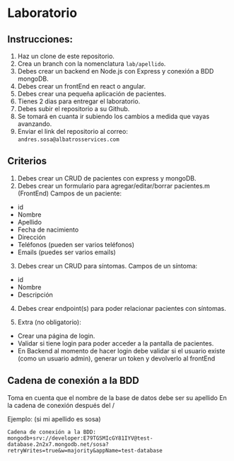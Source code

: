 # Laboratorio

## Instrucciones:

1. Haz un clone de este repositorio.
2. Crea un branch con la nomenclatura `lab/apellido`.
3. Debes crear un backend en Node.js con Express y conexión a BDD mongoDB.
4. Debes crear un frontEnd en react o angular.
5. Debes crear una pequeña aplicación de pacientes.
6. Tienes 2 dias para entregar el laboratorio.
7. Debes subir el repositorio a su Github.
8. Se tomará en cuanta ir subiendo los cambios a medida que vayas avanzando.
9. Enviar el link del repositorio al correo: `andres.sosa@albatrosservices.com`

## Criterios

1. Debes crear un CRUD de pacientes con express y mongoDB.
2. Debes crear un formulario para agregar/editar/borrar pacientes.m (FrontEnd)
Campos de un paciente:
- id
- Nombre
- Apellido
- Fecha de nacimiento
- Dirección
- Teléfonos (pueden ser varios teléfonos)
- Emails (puedes ser varios emails)

3. Debes crear un CRUD para síntomas.
Campos de un síntoma:
- id
- Nombre
- Descripción

4. Debes crear endpoint(s) para poder relacionar pacientes con síntomas.

5. Extra (no obligatorio): 
- Crear una página de login.
- Validar si tiene login para poder acceder a la pantalla de pacientes.
- En Backend al momento de hacer login debe validar si el usuario existe (como un usuario admin), generar un token y devolverlo al frontEnd

## Cadena de conexión a la BDD 
Toma en cuenta que el nombre de la base de datos debe ser su apellido
En la cadena de conexión después del /<apellido>

Ejemplo: (si mi apellido es sosa)

`Cadena de conexión a la BDD: mongodb+srv://developer:E79TGSMIcGY81IYV@test-database.2n2x7.mongodb.net/sosa?retryWrites=true&w=majority&appName=test-database`

